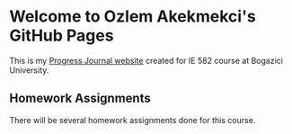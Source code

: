 
# Welcome to Ozlem Akekmekci's GitHub Pages

This is my [Progress Journal website](https://bu-ie-582.github.io/fall21-OzlemAkekmekci/) created for IE 582 course at Bogazici University.

## Homework Assignments

There will be several homework assignments done for this course.